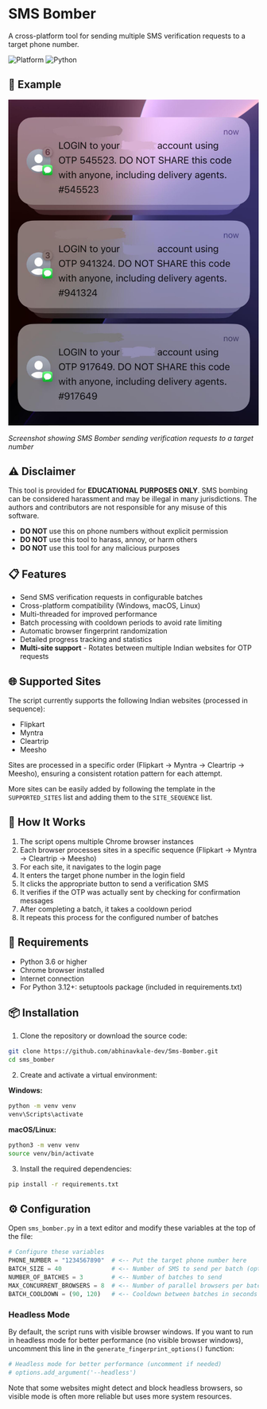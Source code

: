 # SMS Bomber

A cross-platform tool for sending multiple SMS verification requests to a target phone number.

![Platform](https://img.shields.io/badge/platform-Windows%20%7C%20macOS%20%7C%20Linux-blue)
![Python](https://img.shields.io/badge/python-3.6%2B-green)

## 📱 Example

![SMS Bomber in action](Example.jpeg)

*Screenshot showing SMS Bomber sending verification requests to a target number*

## ⚠️ Disclaimer

This tool is provided for **EDUCATIONAL PURPOSES ONLY**. SMS bombing can be considered harassment and may be illegal in many jurisdictions. The authors and contributors are not responsible for any misuse of this software.

- **DO NOT** use this on phone numbers without explicit permission
- **DO NOT** use this tool to harass, annoy, or harm others
- **DO NOT** use this tool for any malicious purposes

## 📋 Features

- Send SMS verification requests in configurable batches
- Cross-platform compatibility (Windows, macOS, Linux)
- Multi-threaded for improved performance
- Batch processing with cooldown periods to avoid rate limiting
- Automatic browser fingerprint randomization
- Detailed progress tracking and statistics
- **Multi-site support** - Rotates between multiple Indian websites for OTP requests

## 🌐 Supported Sites

The script currently supports the following Indian websites (processed in sequence):
- Flipkart
- Myntra
- Cleartrip
- Meesho

Sites are processed in a specific order (Flipkart → Myntra → Cleartrip → Meesho), ensuring a consistent rotation pattern for each attempt.

More sites can be easily added by following the template in the `SUPPORTED_SITES` list and adding them to the `SITE_SEQUENCE` list.

## 🔄 How It Works

1. The script opens multiple Chrome browser instances
2. Each browser processes sites in a specific sequence (Flipkart → Myntra → Cleartrip → Meesho)
3. For each site, it navigates to the login page
4. It enters the target phone number in the login field
5. It clicks the appropriate button to send a verification SMS
6. It verifies if the OTP was actually sent by checking for confirmation messages
7. After completing a batch, it takes a cooldown period
8. It repeats this process for the configured number of batches

## 🔧 Requirements

- Python 3.6 or higher
- Chrome browser installed
- Internet connection
- For Python 3.12+: setuptools package (included in requirements.txt)

## 📦 Installation

1. Clone the repository or download the source code:

```bash
git clone https://github.com/abhinavkale-dev/Sms-Bomber.git
cd sms_bomber
```

2. Create and activate a virtual environment:

**Windows:**
```bash
python -m venv venv
venv\Scripts\activate
```

**macOS/Linux:**
```bash
python3 -m venv venv
source venv/bin/activate
```

3. Install the required dependencies:

```bash
pip install -r requirements.txt
```

## ⚙️ Configuration

Open `sms_bomber.py` in a text editor and modify these variables at the top of the file:

```python
# Configure these variables
PHONE_NUMBER = "1234567890"  # <-- Put the target phone number here
BATCH_SIZE = 40              # <-- Number of SMS to send per batch (optimized for reliability)
NUMBER_OF_BATCHES = 3        # <-- Number of batches to send
MAX_CONCURRENT_BROWSERS = 8  # <-- Number of parallel browsers per batch (balanced for stability)
BATCH_COOLDOWN = (90, 120)   # <-- Cooldown between batches in seconds (min, max)
```

### Headless Mode

By default, the script runs with visible browser windows. If you want to run in headless mode for better performance (no visible browser windows), uncomment this line in the `generate_fingerprint_options()` function:

```python
# Headless mode for better performance (uncomment if needed)
# options.add_argument('--headless')
```

Note that some websites might detect and block headless browsers, so visible mode is often more reliable but uses more system resources.